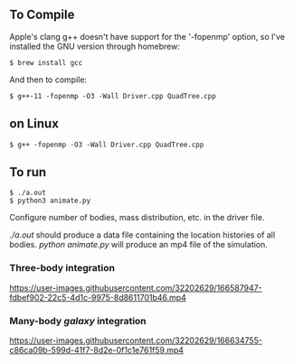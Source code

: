 ## To Compile

Apple's clang g++ doesn't have support for the '-fopenmp' option, so I've installed the GNU version through homebrew:

~~~console
$ brew install gcc
~~~

And then to compile:
~~~console
$ g++-11 -fopenmp -O3 -Wall Driver.cpp QuadTree.cpp
~~~
## on Linux
~~~console
$ g++ -fopenmp -O3 -Wall Driver.cpp QuadTree.cpp
~~~

## To run
~~~console
$ ./a.out
$ python3 animate.py
~~~

Configure number of bodies, mass distribution, etc. in the driver file.

*./a.out* should produce a data file containing the location histories of all bodies. *python animate.py* will produce an mp4 file of the simulation.

### Three-body integration

https://user-images.githubusercontent.com/32202629/166587947-fdbef902-22c5-4d1c-9975-8d8611701b46.mp4

### Many-body *galaxy* integration

https://user-images.githubusercontent.com/32202629/166634755-c86ca09b-599d-41f7-8d2e-0f1c1e761f59.mp4
